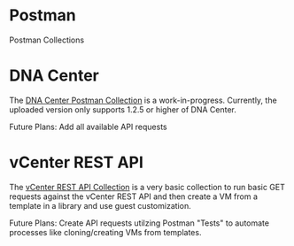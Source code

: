 # Postman
Postman Collections

# DNA Center

The [DNA Center Postman Collection](https://github.com/nlourido/Postman/blob/master/DNA%20Center.postman_collection.json) is a work-in-progress. Currently, the uploaded version only supports 1.2.5 or higher of DNA Center.

Future Plans:
Add all available API requests

# vCenter REST API
The [vCenter REST API Collection](https://github.com/nlourido/Postman/blob/master/vCenter%20REST%20API.postman_collection.json) is a very basic collection to run basic GET requests against the vCenter REST API and then create a VM from a template in a library and use guest customization. 

Future Plans:
Create API requests utilzing Postman "Tests" to automate processes like cloning/creating VMs from templates.
